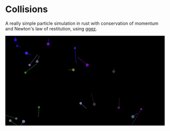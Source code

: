 # Collisions
A really simple particle simulation in rust with conservation of momentum and Newton's law of restitution, using [ggez](https://crates.io/crates/ggez/).

![Collisions GIF](./collisions.gif)
